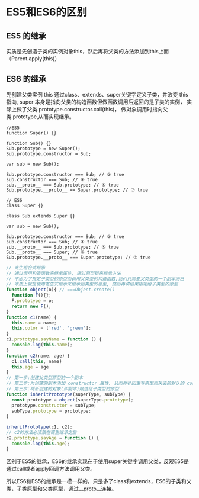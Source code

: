 # ES5和ES6的区别

## ES5 的继承

实质是先创造子类的实例对象this，然后再将父类的方法添加到this上面（Parent.apply(this)）

## ES6 的继承

先创建父类实例 this 通过class、extends、super关键字定义子类，并改变 this 指向,
super 本身是指向父类的构造函数但做函数调用后返回的是子类的实例，
实际上做了父类.prototype.constructor.call(this)，
做对象调用时指向父类.prototype,从而实现继承。
  
```JS
//ES5
function Super() {}

function Sub() {}
Sub.prototype = new Super();
Sub.prototype.constructor = Sub;
 
var sub = new Sub();
 
Sub.prototype.constructor === Sub; // ② true
sub.constructor === Sub; // ④ true
sub.__proto__ === Sub.prototype; // ⑤ true
Sub.prototype.__proto__ == Super.prototype; // ⑦ true

```

```JS
// ES6
class Super {}

class Sub extends Super {}

var sub = new Sub();

Sub.prototype.constructor === Sub; // ② true
sub.constructor === Sub; // ④ true
sub.__proto__ === Sub.prototype; // ⑤ true
Sub.__proto__ === Super; // ⑥ true
Sub.prototype.__proto__ === Super.prototype; // ⑦ true
```


```js
// 寄生组合式继承
// 通过借用构造函数来继承属性, 通过原型链来继承方法
// 不必为了指定子类型的原型而调用父类型的构造函数,我们只需要父类型的一个副本而已
// 本质上就是使用寄生式继承来继承超类型的原型, 然后再讲结果指定给子类型的原型
function object(o){ // ===Object.create()
  function F(){};
  F.prototype = o;
  return new F();
}
function c1(name) {
  this.name = name;
  this.color = ['red', 'green'];
}
c1.prototype.sayName = function () {
  console.log(this.name);
}
function c2(name, age) {
  c1.call(this, name)
  this.age = age
}
// 第一步:创建父类型原型的一个副本
// 第二步:为创建的副本添加 constructor 属性, 从而弥补因重写原型而失去的默认的 constructor 属性
// 第三步:将新创建的对象(即副本)赋值给子类型的原型
function inheritPrototype(superType, subType) {
  const prototype = object(superType.prototype);
  prototype.constructor = subType;
  subType.prototype = prototype;
}

inheritPrototype(c1, c2);
// c2的方法必须放在寄生继承之后
c2.prototype.sayAge = function () {
  console.log(this.age);
}
```

区别于ES5的继承，ES6的继承实现在于使用super关键字调用父类，反观ES5是通过call或者apply回调方法调用父类。

所以ES6和ES5的继承是一模一样的，只是多了class和extends，ES6的子类和父类，子类原型和父类原型，通过__proto__连接。
